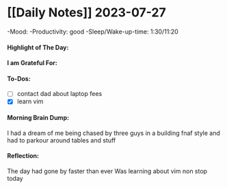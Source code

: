# [[Daily Notes]] 2023-07-27

-Mood: 
-Productivity: good
-Sleep/Wake-up-time: 1:30/11:20

#### Highlight of The Day: 


#### I am Grateful For: 


#### To-Dos:
- [ ] contact dad about laptop fees
- [x] learn vim

#### Morning Brain Dump:
I had a dream of me being chased by three guys in a building fnaf style and had to  parkour around tables and stuff

#### Reflection:
The day had gone by faster than ever
Was learning about vim non stop today